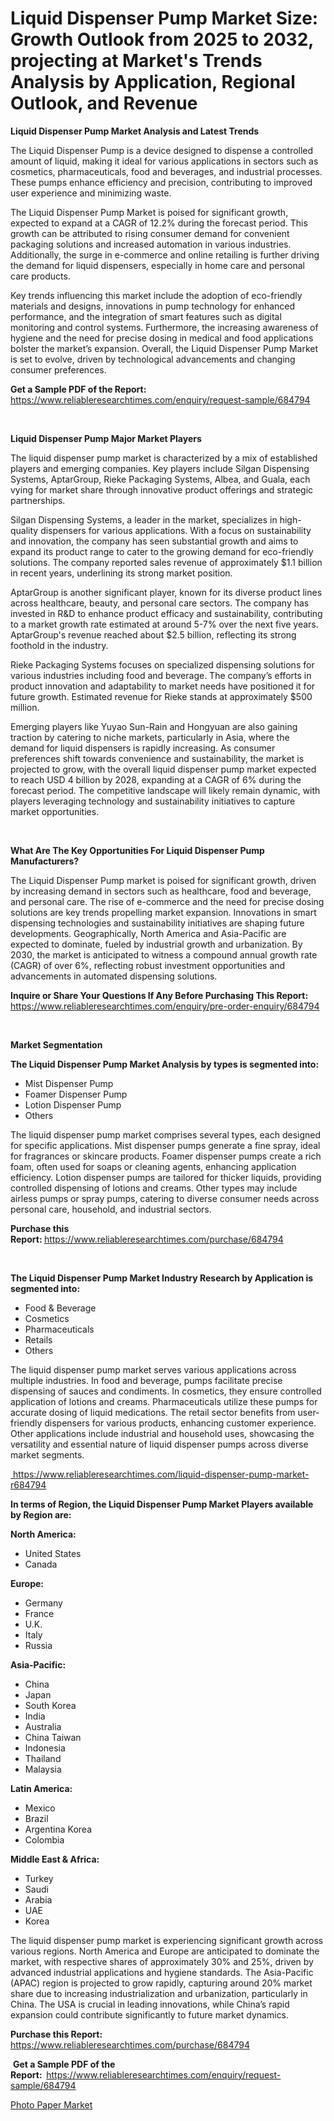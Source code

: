 <p><h1>Liquid Dispenser Pump Market Size: Growth Outlook from 2025 to 2032, projecting at Market's Trends Analysis by Application, Regional Outlook, and Revenue</h1></p><p><strong>Liquid Dispenser Pump Market Analysis and Latest Trends</strong></p>
<p><p>The Liquid Dispenser Pump is a device designed to dispense a controlled amount of liquid, making it ideal for various applications in sectors such as cosmetics, pharmaceuticals, food and beverages, and industrial processes. These pumps enhance efficiency and precision, contributing to improved user experience and minimizing waste. </p><p>The Liquid Dispenser Pump Market is poised for significant growth, expected to expand at a CAGR of 12.2% during the forecast period. This growth can be attributed to rising consumer demand for convenient packaging solutions and increased automation in various industries. Additionally, the surge in e-commerce and online retailing is further driving the demand for liquid dispensers, especially in home care and personal care products.</p><p>Key trends influencing this market include the adoption of eco-friendly materials and designs, innovations in pump technology for enhanced performance, and the integration of smart features such as digital monitoring and control systems. Furthermore, the increasing awareness of hygiene and the need for precise dosing in medical and food applications bolster the market’s expansion. Overall, the Liquid Dispenser Pump Market is set to evolve, driven by technological advancements and changing consumer preferences.</p></p>
<p><strong>Get a Sample PDF of the Report:&nbsp;</strong> <a href="https://www.reliableresearchtimes.com/enquiry/request-sample/684794?utm_campaign=3297&utm_medium=2&utm_source=Github&utm_content=ia&utm_term=05042025&utm_id=liquid-dispenser-pump">https://www.reliableresearchtimes.com/enquiry/request-sample/684794</a></p>
<p>&nbsp;</p>
<p><strong>Liquid Dispenser Pump Major Market Players</strong></p>
<p><p>The liquid dispenser pump market is characterized by a mix of established players and emerging companies. Key players include Silgan Dispensing Systems, AptarGroup, Rieke Packaging Systems, Albea, and Guala, each vying for market share through innovative product offerings and strategic partnerships.</p><p>Silgan Dispensing Systems, a leader in the market, specializes in high-quality dispensers for various applications. With a focus on sustainability and innovation, the company has seen substantial growth and aims to expand its product range to cater to the growing demand for eco-friendly solutions. The company reported sales revenue of approximately $1.1 billion in recent years, underlining its strong market position.</p><p>AptarGroup is another significant player, known for its diverse product lines across healthcare, beauty, and personal care sectors. The company has invested in R&D to enhance product efficacy and sustainability, contributing to a market growth rate estimated at around 5-7% over the next five years. AptarGroup's revenue reached about $2.5 billion, reflecting its strong foothold in the industry.</p><p>Rieke Packaging Systems focuses on specialized dispensing solutions for various industries including food and beverage. The company’s efforts in product innovation and adaptability to market needs have positioned it for future growth. Estimated revenue for Rieke stands at approximately $500 million.</p><p>Emerging players like Yuyao Sun-Rain and Hongyuan are also gaining traction by catering to niche markets, particularly in Asia, where the demand for liquid dispensers is rapidly increasing. As consumer preferences shift towards convenience and sustainability, the market is projected to grow, with the overall liquid dispenser pump market expected to reach USD 4 billion by 2028, expanding at a CAGR of 6% during the forecast period. The competitive landscape will likely remain dynamic, with players leveraging technology and sustainability initiatives to capture market opportunities.</p></p>
<p>&nbsp;</p>
<p><strong>What Are The Key Opportunities For Liquid Dispenser Pump Manufacturers?</strong></p>
<p><p>The Liquid Dispenser Pump market is poised for significant growth, driven by increasing demand in sectors such as healthcare, food and beverage, and personal care. The rise of e-commerce and the need for precise dosing solutions are key trends propelling market expansion. Innovations in smart dispensing technologies and sustainability initiatives are shaping future developments. Geographically, North America and Asia-Pacific are expected to dominate, fueled by industrial growth and urbanization. By 2030, the market is anticipated to witness a compound annual growth rate (CAGR) of over 6%, reflecting robust investment opportunities and advancements in automated dispensing solutions.</p></p>
<p><strong>Inquire or Share Your Questions If Any Before Purchasing This Report:</strong> <a href="https://www.reliableresearchtimes.com/enquiry/pre-order-enquiry/684794?utm_campaign=3297&utm_medium=2&utm_source=Github&utm_content=ia&utm_term=05042025&utm_id=liquid-dispenser-pump">https://www.reliableresearchtimes.com/enquiry/pre-order-enquiry/684794</a></p>
<p>&nbsp;</p>
<p><strong>Market Segmentation</strong></p>
<p><strong>The Liquid Dispenser Pump Market Analysis by types is segmented into:</strong></p>
<p><ul><li>Mist Dispenser Pump</li><li>Foamer Dispenser Pump</li><li>Lotion Dispenser Pump</li><li>Others</li></ul></p>
<p><p>The liquid dispenser pump market comprises several types, each designed for specific applications. Mist dispenser pumps generate a fine spray, ideal for fragrances or skincare products. Foamer dispenser pumps create a rich foam, often used for soaps or cleaning agents, enhancing application efficiency. Lotion dispenser pumps are tailored for thicker liquids, providing controlled dispensing of lotions and creams. Other types may include airless pumps or spray pumps, catering to diverse consumer needs across personal care, household, and industrial sectors.</p></p>
<p><strong>Purchase this Report:&nbsp;</strong><a href="https://www.reliableresearchtimes.com/purchase/684794?utm_campaign=3297&utm_medium=2&utm_source=Github&utm_content=ia&utm_term=05042025&utm_id=liquid-dispenser-pump">https://www.reliableresearchtimes.com/purchase/684794</a></p>
<p>&nbsp;</p>
<p><strong>The Liquid Dispenser Pump Market Industry Research by Application is segmented into:</strong></p>
<p><ul><li>Food & Beverage</li><li>Cosmetics</li><li>Pharmaceuticals</li><li>Retails</li><li>Others</li></ul></p>
<p><p>The liquid dispenser pump market serves various applications across multiple industries. In food and beverage, pumps facilitate precise dispensing of sauces and condiments. In cosmetics, they ensure controlled application of lotions and creams. Pharmaceuticals utilize these pumps for accurate dosing of liquid medications. The retail sector benefits from user-friendly dispensers for various products, enhancing customer experience. Other applications include industrial and household uses, showcasing the versatility and essential nature of liquid dispenser pumps across diverse market segments.</p></p>
<p><a href="https://www.reliableresearchtimes.com/liquid-dispenser-pump-market-r684794?utm_campaign=3297&utm_medium=2&utm_source=Github&utm_content=ia&utm_term=05042025&utm_id=liquid-dispenser-pump">&nbsp;https://www.reliableresearchtimes.com/liquid-dispenser-pump-market-r684794</a></p>
<p><strong>In terms of Region, the Liquid Dispenser Pump Market Players available by Region are:</strong></p>
<p>
    <p> <strong> North America: </strong>
        <ul>
            <li>United States</li>
            <li>Canada</li>
        </ul>
        </p> 
    <p> <strong> Europe: </strong>
        <ul>
            <li>Germany</li>
            <li>France</li>
            <li>U.K.</li>
            <li>Italy</li>
            <li>Russia</li>
        </ul>
        </p> 
    <p> <strong> Asia-Pacific: </strong>
        <ul>
            <li>China</li>
            <li>Japan</li>
            <li>South Korea</li>
            <li>India</li>
            <li>Australia</li>
            <li>China Taiwan</li>
            <li>Indonesia</li>
            <li>Thailand</li>
            <li>Malaysia</li>
        </ul>
        </p> 
    <p> <strong> Latin America: </strong>
        <ul>
            <li>Mexico</li>
            <li>Brazil</li>
            <li>Argentina Korea</li>
            <li>Colombia</li>
        </ul>
        </p> 
    <p> <strong> Middle East & Africa: </strong>
        <ul>
            <li>Turkey</li>
            <li>Saudi</li>
            <li>Arabia</li>
            <li>UAE</li>
            <li>Korea</li>
        </ul>
    </p>
    </p>
<p><p>The liquid dispenser pump market is experiencing significant growth across various regions. North America and Europe are anticipated to dominate the market, with respective shares of approximately 30% and 25%, driven by advanced industrial applications and hygiene standards. The Asia-Pacific (APAC) region is projected to grow rapidly, capturing around 20% market share due to increasing industrialization and urbanization, particularly in China. The USA is crucial in leading innovations, while China’s rapid expansion could contribute significantly to future market dynamics.</p></p>
<p><strong>Purchase this Report: </strong><a href="https://www.reliableresearchtimes.com/purchase/684794?utm_campaign=3297&utm_medium=2&utm_source=Github&utm_content=ia&utm_term=05042025&utm_id=liquid-dispenser-pump">https://www.reliableresearchtimes.com/purchase/684794</a></p>
<p>&nbsp;<strong>Get a Sample PDF of the Report:&nbsp;&nbsp;</strong><a href="https://www.reliableresearchtimes.com/enquiry/request-sample/684794?utm_campaign=3297&utm_medium=2&utm_source=Github&utm_content=ia&utm_term=05042025&utm_id=liquid-dispenser-pump">https://www.reliableresearchtimes.com/enquiry/request-sample/684794</a></p>
<p><strong></strong></p>
<p><p><a href="https://github.com/shrebasokib/Market-Research-Report-List-1/blob/main/photo-paper-market.md?utm_campaign=3297&utm_medium=2&utm_source=Github&utm_content=ia&utm_term=05042025&utm_id=liquid-dispenser-pump">Photo Paper Market</a></p></p>